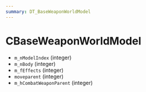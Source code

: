 ```yaml
---
summary: DT_BaseWeaponWorldModel
---
```


# CBaseWeaponWorldModel


* `m_nModelIndex` (integer)
* `m_nBody` (integer)
* `m_fEffects` (integer)
* `moveparent` (integer)
* `m_hCombatWeaponParent` (integer)
